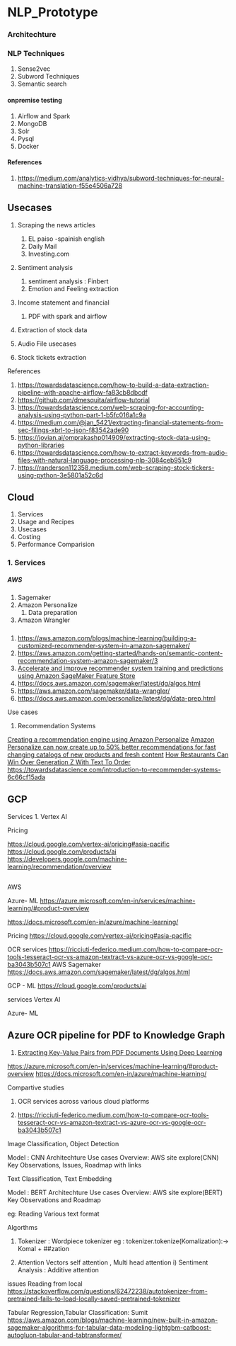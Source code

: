# NLP_Prototype





### Architechture

### NLP Techniques
1. Sense2vec
2. Subword Techniques
3. Semantic search 


#### onpremise testing 
1. Airflow and Spark 
2. MongoDB
3. Solr 
4. Pysql 
5. Docker 


#### References
1. https://medium.com/analytics-vidhya/subword-techniques-for-neural-machine-translation-f55e4506a728

## Usecases
1. Scraping the news articles 
    1) EL paiso -spainish english
    2) Daily Mail
    3) Investing.com
 
2. Sentiment analysis
    1. sentiment analysis : Finbert  
    2. Emotion and Feeling extraction

3. Income statement and financial 
    1. PDF with spark and airflow

4. Extraction of stock data 
5. Audio File usecases
6. Stock tickets extraction

References
1. https://towardsdatascience.com/how-to-build-a-data-extraction-pipeline-with-apache-airflow-fa83cb8dbcdf
2. https://github.com/dmesquita/airflow-tutorial
3. https://towardsdatascience.com/web-scraping-for-accounting-analysis-using-python-part-1-b5fc016a1c9a
4. https://medium.com/@jan_5421/extracting-financial-statements-from-sec-filings-xbrl-to-json-f83542ade90
5. https://jovian.ai/omprakashp014909/extracting-stock-data-using-python-libraries
6. https://towardsdatascience.com/how-to-extract-keywords-from-audio-files-with-natural-language-processing-nlp-3084ceb951c9
7. https://randerson112358.medium.com/web-scraping-stock-tickers-using-python-3e5801a52c6d



## Cloud 

1. Services
2. Usage and Recipes
3. Usecases
4. Costing 
5. Performance Comparision


### 1. Services
##### AWS 
1. Sagemaker
2. Amazon Personalize
    1. Data preparation
3. Amazon Wrangler 

#####
1. https://aws.amazon.com/blogs/machine-learning/building-a-customized-recommender-system-in-amazon-sagemaker/
2. https://aws.amazon.com/getting-started/hands-on/semantic-content-recommendation-system-amazon-sagemaker/3
3. [Accelerate and improve recommender system training and predictions using Amazon SageMaker Feature Store](https://aws.amazon.com/blogs/machine-learning/accelerate-and-improve-recommender-system-training-and-predictions-using-amazon-sagemaker-feature-store/)
4. https://docs.aws.amazon.com/sagemaker/latest/dg/algos.html
5. https://aws.amazon.com/sagemaker/data-wrangler/
6. https://docs.aws.amazon.com/personalize/latest/dg/data-prep.html


Use cases
1. Recommendation Systems 

[Creating a recommendation engine using Amazon Personalize](https://aws.amazon.com/blogs/machine-learning/creating-a-recommendation-engine-using-amazon-personalize/)
[Amazon Personalize can now create up to 50% better recommendations for fast changing catalogs of new products and fresh content](https://aws.amazon.com/blogs/machine-learning/amazon-personalize-can-now-create-up-to-50-better-recommendations-for-fast-changing-catalogs-of-new-products-and-fresh-content/)
[How Restaurants Can Win Over Generation Z With Text To Order](https://aws.amazon.com/blogs/industries/how-restaurants-can-win-over-generation-z-with-text-to-order/)
https://towardsdatascience.com/introduction-to-recommender-systems-6c66cf15ada







## GCP
Services 
    1. Vertex AI

Pricing

https://cloud.google.com/vertex-ai/pricing#asia-pacific
https://cloud.google.com/products/ai
https://developers.google.com/machine-learning/recommendation/overview


##
AWS



Azure- ML
https://azure.microsoft.com/en-in/services/machine-learning/#product-overview

https://docs.microsoft.com/en-in/azure/machine-learning/

Pricing
https://cloud.google.com/vertex-ai/pricing#asia-pacific


OCR services
https://ricciuti-federico.medium.com/how-to-compare-ocr-tools-tesseract-ocr-vs-amazon-textract-vs-azure-ocr-vs-google-ocr-ba3043b507c1
AWS
Sagemaker
https://docs.aws.amazon.com/sagemaker/latest/dg/algos.html
 
GCP - ML
https://cloud.google.com/products/ai

services 
Vertex AI
 
 
 
Azure- ML

## Azure OCR pipeline for PDF to Knowledge Graph 
1. [Extracting Key-Value Pairs from PDF Documents Using Deep Learning](https://medium.com/@faysal887/extracting-key-value-pairs-from-pdf-documents-using-deep-learning-fd79f4582a86)

https://azure.microsoft.com/en-in/services/machine-learning/#product-overview 
https://docs.microsoft.com/en-in/azure/machine-learning/
 
Compartive studies 

1. OCR services across various cloud platforms

1. https://ricciuti-federico.medium.com/how-to-compare-ocr-tools-tesseract-ocr-vs-amazon-textract-vs-azure-ocr-vs-google-ocr-ba3043b507c1

Image Classification, Object Detection 

Model : CNN Architechture 
Use cases Overview: AWS site explore(CNN)  
Key Observations, Issues, Roadmap with links


Text Classification, Text Embedding

Model : BERT Architechture 
Use cases Overview: AWS site explore(BERT)  
Key Observations and Roadmap 

eg: Reading Various text format 

Algorthms 
1) Tokenizer : Wordpiece tokenizer 
eg : tokenizer.tokenize(Komalization):-> Komal + ##zation

2) Attention Vectors 
self attention , Multi head attention 
  i) Sentiment Analysis : Additive attention 

  
issues 
Reading from local 
https://stackoverflow.com/questions/62472238/autotokenizer-from-pretrained-fails-to-load-locally-saved-pretrained-tokenizer

Tabular Regression,Tabular Classification: Sumit
https://aws.amazon.com/blogs/machine-learning/new-built-in-amazon-sagemaker-algorithms-for-tabular-data-modeling-lightgbm-catboost-autogluon-tabular-and-tabtransformer/


